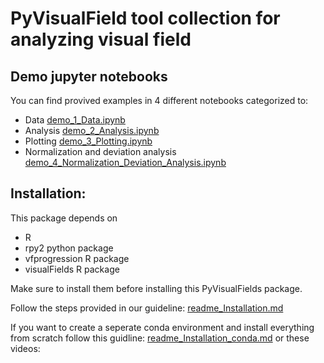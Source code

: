 # PyVisualField tool collection for analyzing visual field 


## Demo jupyter notebooks

You can find provived examples in 4 different notebooks categorized to: </br>
- Data [demo_1_Data.ipynb](demo_1_Data.ipynb)
- Analysis [demo_2_Analysis.ipynb](demo_2_Analysis.ipynb)
- Plotting [demo_3_Plotting.ipynb](demo_3_Plotting.ipynb)
- Normalization and deviation analysis [demo_4_Normalization_Deviation_Analysis.ipynb](demo_4_Normalization_Deviation_Analysis.ipynb)


## Installation: 
This package depends on 
- R 
- rpy2 python package
- vfprogression R package
- visualFields R package

Make sure to install them before installing this PyVisualFields package.

Follow the steps provided in our guideline: [readme_Installation.md](readme_Installation.md)

If you want to create a seperate conda environment and install everything from scratch follow this guidline: [readme_Installation_conda.md](readme_Installation_conda.md)
or these videos: 

